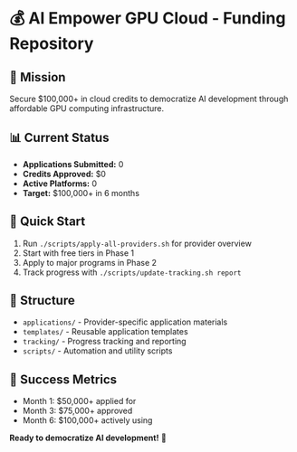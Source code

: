 # 💰 AI Empower GPU Cloud - Funding Repository

## 🎯 Mission
Secure $100,000+ in cloud credits to democratize AI development through affordable GPU computing infrastructure.

## 📊 Current Status
- **Applications Submitted:** 0
- **Credits Approved:** $0
- **Active Platforms:** 0
- **Target:** $100,000+ in 6 months

## 🚀 Quick Start
1. Run `./scripts/apply-all-providers.sh` for provider overview
2. Start with free tiers in Phase 1
3. Apply to major programs in Phase 2
4. Track progress with `./scripts/update-tracking.sh report`

## 📁 Structure
- `applications/` - Provider-specific application materials
- `templates/` - Reusable application templates
- `tracking/` - Progress tracking and reporting
- `scripts/` - Automation and utility scripts

## 🎉 Success Metrics
- Month 1: $50,000+ applied for
- Month 3: $75,000+ approved
- Month 6: $100,000+ actively using

**Ready to democratize AI development!** 🚀

